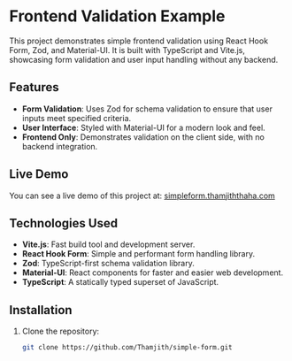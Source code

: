 # Frontend Validation Example

This project demonstrates simple frontend validation using React Hook Form, Zod, and Material-UI. It is built with TypeScript and Vite.js, showcasing form validation and user input handling without any backend.

## Features

-  **Form Validation**: Uses Zod for schema validation to ensure that user inputs meet specified criteria.
-  **User Interface**: Styled with Material-UI for a modern look and feel.
-  **Frontend Only**: Demonstrates validation on the client side, with no backend integration.

## Live Demo

You can see a live demo of this project at: [simpleform.thamjiththaha.com](simpleform.thamjiththaha.com)

## Technologies Used

-  **Vite.js**: Fast build tool and development server.
-  **React Hook Form**: Simple and performant form handling library.
-  **Zod**: TypeScript-first schema validation library.
-  **Material-UI**: React components for faster and easier web development.
-  **TypeScript**: A statically typed superset of JavaScript.

## Installation

1. Clone the repository:

   ```bash
   git clone https://github.com/Thamjith/simple-form.git
   ```
